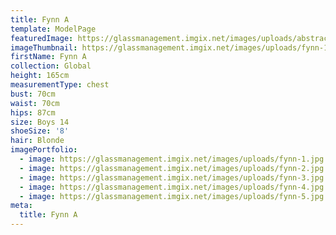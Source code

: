 ```yaml
---
title: Fynn A
template: ModelPage
featuredImage: https://glassmanagement.imgix.net/images/uploads/abstract-analog-art-390089.jpg
imageThumbnail: https://glassmanagement.imgix.net/images/uploads/fynn-1.jpg
firstName: Fynn A
collection: Global
height: 165cm
measurementType: chest
bust: 70cm
waist: 70cm
hips: 87cm
size: Boys 14
shoeSize: '8'
hair: Blonde
imagePortfolio:
  - image: https://glassmanagement.imgix.net/images/uploads/fynn-1.jpg
  - image: https://glassmanagement.imgix.net/images/uploads/fynn-2.jpg
  - image: https://glassmanagement.imgix.net/images/uploads/fynn-3.jpg
  - image: https://glassmanagement.imgix.net/images/uploads/fynn-4.jpg
  - image: https://glassmanagement.imgix.net/images/uploads/fynn-5.jpg
meta:
  title: Fynn A
---
```



